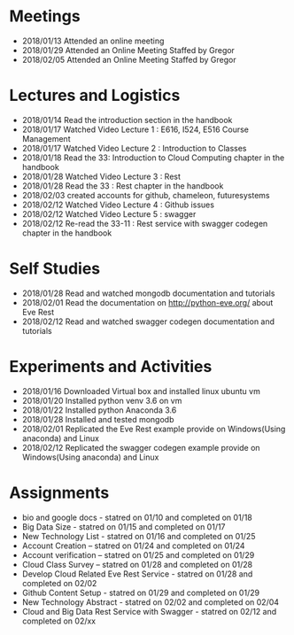 # Meetings

* 2018/01/13 Attended an online meeting
* 2018/01/29 Attended an Online Meeting Staffed by Gregor
* 2018/02/05 Attended an Online Meeting Staffed by Gregor

#  Lectures and Logistics

* 2018/01/14 Read the introduction section in the handbook
* 2018/01/17 Watched Video Lecture 1 : E616, I524, E516 Course Management
* 2018/01/17 Watched Video Lecture 2 : Introduction to Classes
* 2018/01/18 Read the 33: Introduction to Cloud Computing chapter in the handbook
* 2018/01/28 Watched Video Lecture 3 : Rest
* 2018/01/28 Read the 33 : Rest chapter in the handbook
* 2018/02/03 created accounts for github, chameleon, futuresystems
* 2018/02/12 Watched Video Lecture 4 : Github issues
* 2018/02/12 Watched Video Lecture 5 : swagger
* 2018/02/12 Re-read the 33-11 : Rest service with swagger codegen chapter in the handbook

# Self Studies

* 2018/01/28 Read and watched mongodb documentation and tutorials
* 2018/02/01 Read the documentation on  http://python-eve.org/ about Eve Rest
* 2018/02/12 Read and watched swagger codegen documentation and tutorials

# Experiments and Activities

* 2018/01/16 Downloaded Virtual box and installed linux ubuntu vm
* 2018/01/20 Installed python venv 3.6 on vm
* 2018/01/22 Installed python Anaconda 3.6
* 2018/01/28 Installed and tested mongodb
* 2018/02/01 Replicated the Eve Rest example provide on Windows(Using anaconda) and Linux 
* 2018/02/12 Replicated the swagger codegen example provide on Windows(Using anaconda) and Linux 

# Assignments
* bio and google docs - statred on 01/10 and completed on 01/18
* Big Data Size - statred on 01/15 and completed on 01/17
* New Technology List - statred on 01/16 and completed on 01/25
* Account Creation – statred on 01/24 and completed on 01/24
* Account verification – statred on 01/25 and completed on 01/29
* Cloud Class Survey – statred on 01/28 and completed on 01/28
* Develop Cloud Related Eve Rest Service  - statred on 01/28 and completed on 02/02
* Github Content Setup - statred on 01/29 and completed on 01/29
* New Technology Abstract  - statred on 02/02 and completed on 02/04
* Cloud and Big Data Rest Service with Swagger - statred on 02/12 and completed on 02/xx
	
